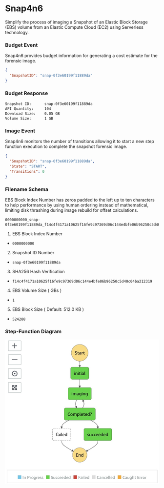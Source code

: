 # Snap4n6

Simplify the process of imaging a Snapshot of an Elastic Block Storage (EBS) volume from an Elastic Compute Cloud (EC2) using Serverless technology.

### Budget Event

Snap4n6 provides budget information for generating a cost estimate for the forensic image.

```json
{
  "SnapshotID": "snap-0f3e60199f11889da"
}
```

### Budget Response

```
Snapshot ID:      snap-0f3e60199f11889da
API Quantity:     104
Download Size:    0.05 GB
Volume Size:      1 GB
```

### Image Event

Snap4n6 monitors the number of transitions allowing it to start a new step function execution to complete the snapshot forensic image.

```json
{
  "SnapshotID": "snap-0f3e60199f11889da",
  "State": "START",
  "Transitions": 0
}
```

### Filename Schema

EBS Block Index Number has zeros padded to the left up to ten characters to help performance by using human ordering instead of mathematical, limiting disk thrashing during image rebuild for offset calculations.

```
0000000000_snap-0f3e60199f11889da_f14c4f4171a10625f16fe9c97369d06c144e4bfe06b96250c5d40c04ba212319_1_524288
```

1. EBS Block Index Number 
  - ```0000000000```
2. Snapshot ID Number 
  - ```snap-0f3e60199f11889da```
3. SHA256 Hash Verification
  - ```f14c4f4171a10625f16fe9c97369d06c144e4bfe06b96250c5d40c04ba212319```
4. EBS Volume Size ( GBs )
  - ```1```
5. EBS Block Size ( Default: 512.0 KB )
  - ```524288```

### Step-Function Diagram

![Snap4n6 Step Function](SNAP4N6.jpg)